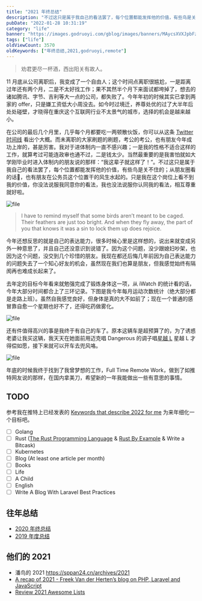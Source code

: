 ```yaml
---
title: "2021 年终总结"
description: "不过这只是属于我自己的看法罢了，每个位置都能发挥他的价值，有些鸟是关不住的。"
pubDate: "2022-01-28 10:31:19"
category: "life"
banner: "https://images.godruoyi.com/gblog/images/banners/MAycsXVXJpbFzBfdP92MJ5s9vD1LipBHIiPxw1Qm.avif"
tags: ["life"]
oldViewCount: 3570
oldKeywords: ["年终总结,2021,godruoyi,remote"]
---
```


> 劝君更尽一杯酒，西出阳关有故人。

11 月底从公司离职后，我变成了一个自由人；这个时间点离职很尴尬，一是距离过年还有两个月，二是不太好找工作；果不其然半个月下来面试都垮掉了，想去的诸如腾讯、字节、吉利等大一点的公司，都失败了。今年年初的时候其实已拿到两家的 offer，只是嫌工资低大小周没去。如今时过境迁，养尊处优的过了大半年后处处碰壁，才晓得在重庆这个互联网行业不太景气的城市，选择的机会是越来越小。

在公司的最后几个月里，几乎每个月都要吃一两顿散伙饭，你可以从这条 [Twitter 时间线](https://twitter.com/godruoyi/status/1363702719513468930) 看出个大概。而未离职的大家刷题的刷题，考公的考公，也有朋友今年成功上岸的，甚是厉害。我对于进体制内一直不感兴趣；一是我的性格不适合这样的工作，就算考过可能连政审也通不过，二是钱太少。当然最重要的是我害怕就如大学刚毕业时进入体制内的朋友说的那样：“我这辈子就这样了！”。不过这只是属于我自己的看法罢了，每个位置都能发挥他的价值，有些鸟是关不住的；从朋友圈看的话🐶，也有朋友在公务员这个位置干的风生水起的。只是我在这个岗位上看不到我的价值，你没法说服我同意你的看法，我也没法说服你认同我的看法，相互尊重就好啦。

![file](https://images.godruoyi.com/posts/202201/28/FpL2zEiuWL423r9NHRG1mAr3dOQUbi0TrfeijGaD.png)

> I have to remind myself that some birds aren’t meant to be caged. Their feathers are just too bright. And when they fly away, the part of you that knows it was a sin to lock them up does rejoice.

今年还想反思的就是自己的表达能力，很多时候心里是这样想的，说出来就变成另外一种意思了，并且自己还没意识到说错了。因为这个问题，没少跟媳妇吵架，也因为这个问题，没交到几个珍惜的朋友。我现在都还后悔几年前因为自己表达能力的问题失去了一个知心好友的机会，虽然现在我们也算是朋友，但我感觉始终有隔阂再也难成长起来了。

去年定的目标今年看来就勉强完成了锻炼身体这一项，从 iWatch 的统计看的话，今年大部分时间都合上了三环记录。下图是我今年每月运动次数统计（绝大部分都是走路上班）。虽然自我感觉良好，但身体是真的大不如前了；现在一个普通的感冒靠自愈一个星期也好不了，还得吃药做雾化。

![file](https://images.godruoyi.com/posts/202201/28/njzO0FH1twfHjeopx0dknkc9ZTP4JKcwY4Hky5xm.png)

还有件值得高兴的事是我终于有自己的车了。原本这辆车是超预算了的，为了诱惑老婆让我买这辆，我天天在她面前用迈克唱 Dangerous 的调子唱[星越 L](https://xingyue.geely.com/xingyuel) 星越 L 才得偿如愿，接下来就可以开车去兜风咯。

![file](https://images.godruoyi.com/posts/202201/28/SBxXIcpGSbMBGdlCj5SdV9H9Cty03ABsfg0D0k15.png)

年底的时候我终于找到了我曾梦想的工作，Full Time Remote Work，做到了如推特网友说的那样，在国内拿美刀，希望新的一年我能做出一些有意思的事情。

## TODO
参考我在推特上已经发表的 [Keywords that describe 2022 for me](d) 为来年细化一个目标吧。

- [ ] Golang
- [ ] Rust ([The Rust Programming Language](https://doc.rust-lang.org/book/#the-rust-programming-language) & [Rust By Example](https://doc.rust-lang.org/stable/rust-by-example/) & Write a Bitcask)
- [ ] Kubernetes
- [ ] Blog (At least one article per month)
- [ ] Books
- [ ] Life
- [ ] A Child
- [ ] English
- [ ] Write A Blog With Laravel Best Practices

## 往年总结
* [2020 年终总结](https://godruoyi.com/posts/2020-year-end-review)
* [2019 年度总结](https://godruoyi.com/posts/continue-refueling-in-2019)

## 他们的 2021
* 潘鸟的 2021 https://sppan24.cn/archives/2021
* [A recap of 2021 - Freek Van der Herten’s blog on PHP, Laravel and JavaScript](https://freek.dev/2155-a-recap-of-2021)
* [Review 2021 Awesome Lists](https://github.com/saveweb/review-2021)
